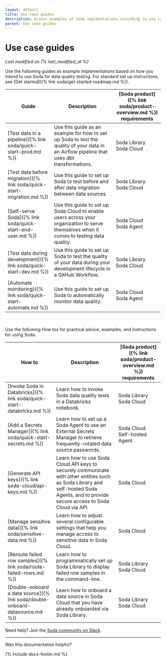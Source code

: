 ```yaml
---
layout: default
title: Use case guides
description: Access examples of Soda implmentations according to use case and data quality testing needs.
parent: Use case guides
---
```


# Use case guides
*Last modified on {% last_modified_at %}*

Use the following guides as example implementations based on how you intend to use Soda for data quality testing. For standard set up instructions, see [Get started]({% link soda/get-started-roadmap.md %}).

| Guide | Description | [Soda product]({% link soda/product-overview.md %}) <br/>requirements |
| ----- | ----------- | ------------ |
| [Test data in a pipeline]({% link soda/quick-start-prod.md %}) | Use this guide as an example for how to set up Soda to test the quality of your data in an Airflow pipeline that uses dbt transformations.| Soda Library<br /> Soda Cloud |
| [Test data before migration]({% link soda/quick-start-migration.md %}) | Use this guide to set up Soda to test before and after data migration between data sources. |  Soda Library<br /> Soda Cloud |
| [Self-serve Soda]({% link soda/quick-start-end-user.md %}) | Use this guide to set up Soda Cloud to enable users across your organization to serve themselves when it comes to testing data quality. | Soda Cloud<br /> Soda Agent |
| [Test data during development]({% link soda/quick-start-dev.md %}) | Use this guide to set up Soda to test the quality of your data during your development lifecycle in a GitHub Workflow. | Soda Library<br /> Soda Cloud |
| [Automate monitoring]({% link soda/quick-start-automate.md %}) | Use this guide to set up Soda to automatically monitor data quality.  | Soda Cloud<br /> Soda Agent |

<br />

Use the following How tos for practical advice, examples, and instructions for using Soda.

| How to | Description | [Soda product]({% link soda/product-overview.md %}) <br/>requirements |
| ----- | ----------- | ------------ |
| [Invoke Soda in Databricks]({% link soda/quick-start-databricks.md %}) | Learn how to invoke Soda data quality tests in a Databricks notebook. | Soda Library<br /> Soda Cloud |
| [Add a Secrets Manager]({% link soda/quick-start-secrets.md %}) | Learn how to set up a Soda Agent to use an External Secrets Manager to retrieve frequently-rotated data source passwords.| Soda Cloud<br /> Self-hosted Agent |
| [Generate API keys]({% link soda-cloud/api-keys.md %}) | Learn how to use Soda Cloud API keys to securely communicate with other entities such as Soda Library and self-hosted Soda Agents, and to provide secure access to Soda Cloud via API. | Soda Cloud |
| [Manage sensitive data]({% link soda/sensitive-data.md %}) | Learn how to adjust several configurable settings that help you manage access to sensitive data in Soda Cloud. | Soda Cloud | 
| [Reroute failed row samples]({% link soda/route-failed-rows.md %}) | Learn how to programmatically set up Soda Library to display failed row samples in the command-line. | Soda Library<br /> Soda Cloud |
| [Double-onboard a data source]({% link soda/double-onboard-datasource.md %}) | Learn how to onboard a data source in Soda Cloud that you have already onboarded via Soda Library. | Soda Library<br /> Soda Cloud |


Need help? Join the <a href="https://community.soda.io/slack" target="_blank"> Soda community on Slack</a>.
<br />

---

Was this documentation helpful?

<!-- LikeBtn.com BEGIN -->
<span class="likebtn-wrapper" data-theme="tick" data-i18n_like="Yes" data-ef_voting="grow" data-show_dislike_label="true" data-counter_zero_show="true" data-i18n_dislike="No"></span>
<script>(function(d,e,s){if(d.getElementById("likebtn_wjs"))return;a=d.createElement(e);m=d.getElementsByTagName(e)[0];a.async=1;a.id="likebtn_wjs";a.src=s;m.parentNode.insertBefore(a, m)})(document,"script","//w.likebtn.com/js/w/widget.js");</script>
<!-- LikeBtn.com END -->

{% include docs-footer.md %}
